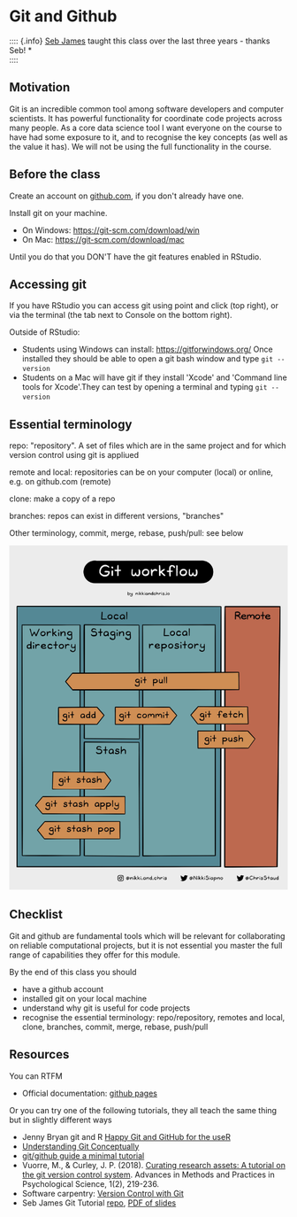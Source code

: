 # Git and Github

:::: {.info}
[Seb James](https://www.sheffield.ac.uk/psychology/people/research/sebastian-james-0) taught this class over the last three years - thanks Seb!
*  
::::


## Motivation

Git is an incredible common tool among software developers and computer scientists. It has powerful functionality for coordinate code projects across many people. As a core data science tool I want everyone on the course to have had some exposure to it, and to recognise the key concepts (as well as the value it has). We will not be using the full functionality in the course.


## Before the class

Create an account on [github.com](https://github.com/), if you don't already have one.

Install git on your machine. 

  * On Windows: https://git-scm.com/download/win
  * On Mac: https://git-scm.com/download/mac
  
Until you do that you DON'T have the git features enabled in RStudio.


## Accessing git 

If you have RStudio you can access git using point and click (top right), or via the terminal (the tab next to Console on the bottom right). 

Outside of RStudio:

 * Students using Windows can install: https://gitforwindows.org/ Once installed they should be able to open a git bash window and type ``git --version``
 * Students on a Mac will have git if they install 'Xcode' and 'Command line tools for Xcode'.They can test by opening a terminal and typing ``git --version``

## Essential terminology

repo: "repository". A set of files which are in the same project and for which version control using git is appliued

remote and local: repositories can be on your computer (local) or online, e.g. on github.com (remote)

clone: make a copy of a repo

branches: repos can exist in different versions, "branches"

Other terminology, commit, merge, rebase, push/pull: see below

![Nikki Siapno "Git workflow"](images/gitworkflow.jpeg)


## Checklist

Git and github are fundamental tools which will be relevant for collaborating on reliable computational projects, but it is not essential you master the full range of capabilities they offer for this module.

By the end of this class you should

* have a github account
* installed git on your local machine
* understand why git is useful for code projects
* recognise the essential terminology: repo/repository, remotes and local, clone, branches, commit, merge, rebase, push/pull

## Resources

You can RTFM

* Official documentation: [github pages](https://help.github.com/en/github/working-with-github-pages)

Or you can try one of the following tutorials, they all teach the same thing but in slightly different ways

* Jenny Bryan git and R [Happy Git and GitHub for the useR](https://happygitwithr.com/index.html)
* [Understanding Git Conceptually](https://www.sbf5.com/~cduan/technical/git/)
* [git/github guide a minimal tutorial](https://kbroman.org/github_tutorial/)
* Vuorre, M., & Curley, J. P. (2018). [Curating research assets: A tutorial on the git version control system](https://journals.sagepub.com/doi/full/10.1177/2515245918754826). Advances in Methods and Practices in Psychological Science, 1(2), 219-236.
* Software carpentry: [Version Control with Git](https://swcarpentry.github.io/git-novice/)
* Seb James Git Tutorial [repo](https://github.com/ABRG-Models/GitTutorial), [PDF of slides](https://github.com/ABRG-Models/GitTutorial/blob/master/talk.pdf)



